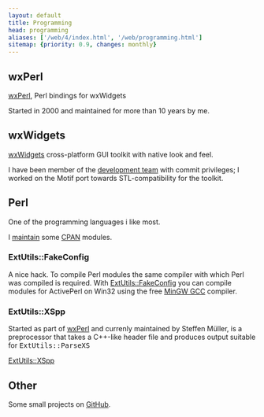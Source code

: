 ```yaml
---
layout: default
title: Programming
head: programming
aliases: ['/web/4/index.html', '/web/programming.html']
sitemap: {priority: 0.9, changes: monthly}
---
```

## wxPerl

[wxPerl](http://wxperl.it), Perl bindings for wxWidgets

Started in 2000 and maintained for more than 10 years by me.  

## wxWidgets

[wxWidgets](http://www.wxwidgets.org) cross-platform GUI toolkit with
native look and feel.

I have been member of the
[development team](http://www.wxwidgets.org/about/whowhat.htm) with commit
privileges; I worked on the Motif port towards STL-compatibility
for the toolkit.

## Perl

One of the programming languages i like most.

I [maintain](https://metacpan.org/author/MBARBON) some
[CPAN](http://www.cpan.org) modules.

### ExtUtils::FakeConfig

A nice hack. To compile Perl modules the same compiler with which Perl
was compiled is required. With
[ExtUtils::FakeConfig](https://metacpan.org/module/ExtUtils::FakeConfig)
you can compile modules for ActivePerl on Win32 using the free
[MinGW GCC](http://www.mingw.org) compiler.

### ExtUtils::XSpp

Started as part of [wxPerl](http://wxperl.it) and currenly maintained by
Steffen Müller, is a preprocessor that takes a C++-like header file
and produces output suitable for <tt>ExtUtils::ParseXS</tt>

[ExtUtils::XSpp](https://metacpan.org/module/ExtUtils::XSpp)

## Other

Some small projects on [GitHub](http://github.com/~mbarbon).
